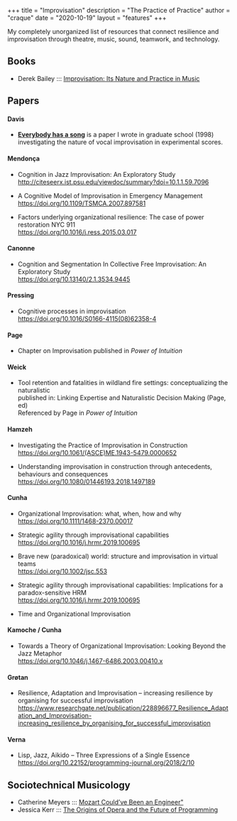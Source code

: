 +++
title = "Improvisation"
description = "The Practice of Practice"
author = "craque"
date = "2020-10-19"
layout = "features"
+++

My completely unorganized list of resources that connect resilience and improvisation through theatre, music, sound, teamwork, and technology.


## Books

- Derek Bailey ::: <a href="https://www.goodreads.com/book/show/341932.Improvisation">Improvisation: Its Nature and Practice in Music</a>


## Papers

#### Davis

- **[Everybody has a song](https://www.sounding.com/song98/)** is a paper I wrote in graduate school (1998) investigating the nature of vocal improvisation in experimental scores.

#### Mendonça

- Cognition in Jazz Improvisation: An Exploratory Study
<br><http://citeseerx.ist.psu.edu/viewdoc/summary?doi=10.1.1.59.7096>

- A Cognitive Model of Improvisation in Emergency Management
<br><https://doi.org/10.1109/TSMCA.2007.897581>

- Factors underlying organizational resilience: The case of power restoration NYC 911
<br><https://doi.org/10.1016/j.ress.2015.03.017>

#### Canonne

- Cognition and Segmentation In Collective Free Improvisation: An Exploratory Study
<br><https://doi.org/10.13140/2.1.3534.9445>

#### Pressing

- Cognitive processes in improvisation
<br><https://doi.org/10.1016/S0166-4115(08)62358-4>

#### Page

- Chapter on Improvisation published in _Power of Intuition_

#### Weick

- Tool retention and fatalities in wildland fire settings: conceptualizing the naturalistic
<br>published in: Linking Expertise and Naturalistic Decision Making (Page, ed)
<br>Referenced by Page in _Power of Intuition_

#### Hamzeh

- Investigating the Practice of Improvisation in Construction
<br><https://doi.org/10.1061/(ASCE)ME.1943-5479.0000652>

- Understanding improvisation in construction through antecedents, behaviours and consequences
<br><https://doi.org/10.1080/01446193.2018.1497189>

#### Cunha

- Organizational Improvisation: what, when, how and why
<br><https://doi.org/10.1111/1468-2370.00017>

- Strategic agility through improvisational capabilities
<br><https://doi.org/10.1016/j.hrmr.2019.100695>

- Brave new (paradoxical) world: structure and improvisation in virtual teams
<br><https://doi.org/10.1002/jsc.553>

- Strategic agility through improvisational capabilities: Implications for a paradox-sensitive HRM
<br><https://doi.org/10.1016/j.hrmr.2019.100695>

- Time and Organizational Improvisation

#### Kamoche / Cunha

- Towards a Theory of Organizational Improvisation: Looking Beyond the Jazz Metaphor
<br><https://doi.org/10.1046/j.1467-6486.2003.00410.x>

#### Grøtan

- Resilience, Adaptation and Improvisation – increasing resilience by organising for successful improvisation
<br><https://www.researchgate.net/publication/228896677_Resilience_Adaptation_and_Improvisation-increasing_resilience_by_organising_for_successful_improvisation>

#### Verna

- Lisp, Jazz, Aikido – Three Expressions of a Single Essence
<br><https://doi.org/10.22152/programming-journal.org/2018/2/10>


## Sociotechnical Musicology

- Catherine Meyers ::: <a href="https://youtu.be/n1U1rcThnzw">Mozart Could’ve Been an Engineer"</a>
- Jessica Kerr ::: <a href="https://blog.atomist.com/the-origins-of-opera-and-the-future-of-programming/">The Origins of Opera and the Future of Programming</a>

